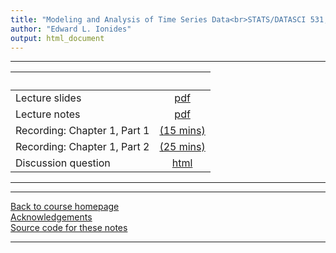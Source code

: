 ```yaml
---
title: "Modeling and Analysis of Time Series Data<br>STATS/DATASCI 531, Winter 2024<br>Chapter 1: Introduction"
author: "Edward L. Ionides"
output: html_document
---
```


----------------------

| &nbsp;          | &nbsp;                                             |
|:-----------------------|:--------------------------------------------:|
| Lecture slides  | [pdf](slides.pdf) |
| Lecture notes   | [pdf](notes.pdf) |
| Recording: Chapter 1, Part 1   | [(15 mins)](https://youtu.be/Zb8QPW-ldPM) |
| Recording: Chapter 1, Part 2   | [(25 mins)](https://youtu.be/8LvOkEgtwpU) | 
| Discussion question | [html](discussion.html) 
----------------------

----------------------

[Back to course homepage](../index.html)  
[Acknowledgements](../acknowledge.html)  
[Source code for these notes](http://github.com/ionides/531w24/tree/master/01/)


----------------------

